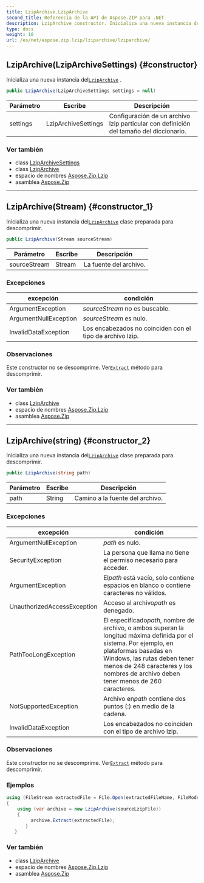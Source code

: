 ```yaml
---
title: LzipArchive.LzipArchive
second_title: Referencia de la API de Aspose.ZIP para .NET
description: LzipArchive constructor. Inicializa una nueva instancia delLzipArchive .
type: docs
weight: 10
url: /es/net/aspose.zip.lzip/lziparchive/lziparchive/
---
```

## LzipArchive(LzipArchiveSettings) {#constructor}

Inicializa una nueva instancia del[`LzipArchive`](../) .

```csharp
public LzipArchive(LzipArchiveSettings settings = null)
```

| Parámetro | Escribe | Descripción |
| --- | --- | --- |
| settings | LzipArchiveSettings | Configuración de un archivo lzip particular con definición del tamaño del diccionario. |

### Ver también

* class [LzipArchiveSettings](../../lziparchivesettings/)
* class [LzipArchive](../)
* espacio de nombres [Aspose.Zip.Lzip](../../lziparchive/)
* asamblea [Aspose.Zip](../../../)

---

## LzipArchive(Stream) {#constructor_1}

Inicializa una nueva instancia del[`LzipArchive`](../) clase preparada para descomprimir.

```csharp
public LzipArchive(Stream sourceStream)
```

| Parámetro | Escribe | Descripción |
| --- | --- | --- |
| sourceStream | Stream | La fuente del archivo. |

### Excepciones

| excepción | condición |
| --- | --- |
| ArgumentException | *sourceStream* no es buscable. |
| ArgumentNullException | *sourceStream* es nulo. |
| InvalidDataException | Los encabezados no coinciden con el tipo de archivo lzip. |

### Observaciones

Este constructor no se descomprime. Ver[`Extract`](../extract/) método para descomprimir.

### Ver también

* class [LzipArchive](../)
* espacio de nombres [Aspose.Zip.Lzip](../../lziparchive/)
* asamblea [Aspose.Zip](../../../)

---

## LzipArchive(string) {#constructor_2}

Inicializa una nueva instancia del[`LzipArchive`](../) clase preparada para descomprimir.

```csharp
public LzipArchive(string path)
```

| Parámetro | Escribe | Descripción |
| --- | --- | --- |
| path | String | Camino a la fuente del archivo. |

### Excepciones

| excepción | condición |
| --- | --- |
| ArgumentNullException | *path* es nulo. |
| SecurityException | La persona que llama no tiene el permiso necesario para acceder. |
| ArgumentException | El*path* está vacío, solo contiene espacios en blanco o contiene caracteres no válidos. |
| UnauthorizedAccessException | Acceso al archivo*path* es denegado. |
| PathTooLongException | El especificado*path*, nombre de archivo, o ambos superan la longitud máxima definida por el sistema. Por ejemplo, en plataformas basadas en Windows, las rutas deben tener menos de 248 caracteres y los nombres de archivo deben tener menos de 260 caracteres. |
| NotSupportedException | Archivo en*path* contiene dos puntos (:) en medio de la cadena. |
| InvalidDataException | Los encabezados no coinciden con el tipo de archivo lzip. |

### Observaciones

Este constructor no se descomprime. Ver[`Extract`](../extract/) método para descomprimir.

### Ejemplos

```csharp
using (FileStream extractedFile = File.Open(extractedFileName, FileMode.Create))
{
    using (var archive = new LzipArchive(sourceLzipFile))
    {
         archive.Extract(extractedFile);
       }
   }
```

### Ver también

* class [LzipArchive](../)
* espacio de nombres [Aspose.Zip.Lzip](../../lziparchive/)
* asamblea [Aspose.Zip](../../../)


